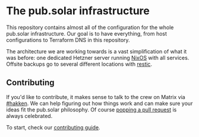 # The pub.solar infrastructure

This repository contains almost all of the configuration for the whole pub.solar infrastructure. Our goal is to have everything, from host configurations to Terraform DNS in this repository.

The architecture we are working towards is a vast simplification of what it was before: one dedicated Hetzner server running [NixOS](https://nixos.org/) with all services. Offsite backups go to several different locations with [restic](https://github.com/restic/restic).

## Contributing

If you'd like to contribute, it makes sense to talk to the crew on Matrix via [#hakken](https://matrix.to/#/#hakken:pub.solar?via=chat.pub.solar). We can help figuring out how things work and can make sure your ideas fit the pub.solar philosophy. Of course [popping a pull request](https://forgejo.org/docs/latest/user/pull-requests-and-git-flow/) is always celebrated.

To start, check our [contributing guide](./CONTRIBUTING.md).

